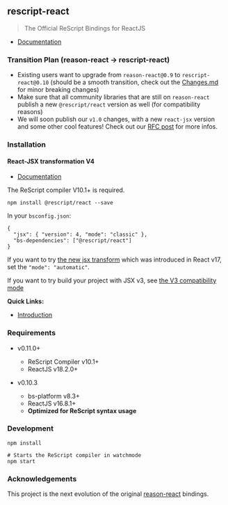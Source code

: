## rescript-react

> The Official ReScript Bindings for ReactJS

- [Documentation](https://rescript-lang.org/docs/react/latest/introduction)

### Transition Plan (reason-react -> rescript-react)

- Existing users want to upgrade from `reason-react@0.9` to `rescript-react@0.10` (should be a smooth transition, check out the [Changes.md](./Changes.md) for minor breaking changes)
- Make sure that all community libraries that are still on `reason-react` publish a new `@rescript/react` version as well (for compatibility reasons)
- We will soon publish our `v1.0` changes, with a new `react-jsx` version and some other cool features! Check out our [RFC post](https://forum.rescript-lang.org/t/rfc-rescript-react/901) for more infos.

### Installation

#### React-JSX transformation V4

- [Documentation](https://github.com/rescript-lang/syntax/blob/master/cli/JSXV4.md)

The ReScript compiler V10.1+ is required.

```
npm install @rescript/react --save
```

In your `bsconfig.json`:

```
{
  "jsx": { "version": 4, "mode": "classic" },
  "bs-dependencies": ["@rescript/react"]
}
```

If you want to try [the new jsx transform](https://reactjs.org/blog/2020/09/22/introducing-the-new-jsx-transform.html) which was introduced in React v17, set the `"mode": "automatic"`.

If you want to try build your project with JSX v3, see [the V3 compatibility mode](https://github.com/rescript-lang/syntax/blob/master/cli/JSXV4.md)

**Quick Links:**

- [Introduction](https://rescript-lang.org/docs/react/latest/introduction)

### Requirements

- v0.11.0+

  - ReScript Compiler v10.1+
  - ReactJS v18.2.0+

- v0.10.3

  - bs-platform v8.3+
  - ReactJS v16.8.1+
  - **Optimized for ReScript syntax usage**

### Development

```
npm install

# Starts the ReScript compiler in watchmode
npm start
```

### Acknowledgements

This project is the next evolution of the original [reason-react](https://github.com/reasonml/reason-react) bindings.
